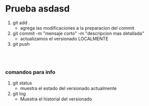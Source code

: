 # Prueba asdasd

1. git add .
    - agrega las modificaciones a la preparacion del commit
1. git commit -m "mensaje corto" -m "descripcion mas detallada"
    - actualizamos el versionado LOCALMENTE
1. git push

<br>
<br>

### comandos para info
1. git status
    - muestra el estado del versionado actualmente
1. git log
    - Muestra el historial del versionado